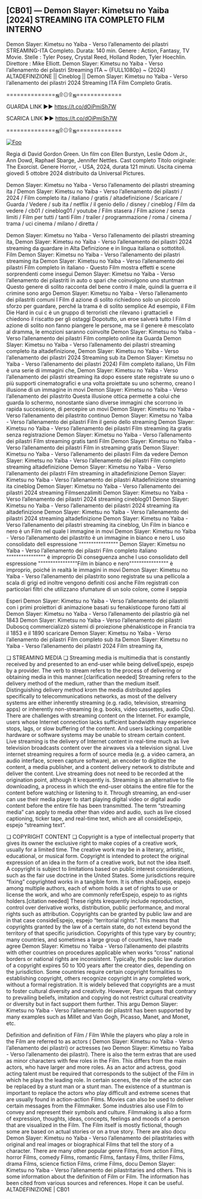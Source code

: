 ## [CB01] — Demon Slayer: Kimetsu no Yaiba [2024] STREAMING ITA COMPLETO FILM INTERNO

Demon Slayer: Kimetsu no Yaiba - Verso l’allenamento dei pilastri STREAMING-ITA Completo. Durata: 140 min. Genere : Action, Fantasy, TV Movie. Stelle : Tyler Posey, Crystal Reed, Holland Roden, Tyler Hoechlin. Direttore : Mike Elliott. Demon Slayer: Kimetsu no Yaiba - Verso l’allenamento dei pilastri Streaming ITA ~ {FULL1080p} ~ {2024} ALTADEFINIZIONE || Cineblog || Demon Slayer: Kimetsu no Yaiba - Verso l’allenamento dei pilastri 2024 Streaming ITA Film Completo Gratis.

==============ஜ۩۞۩ஜ=============

GUARDA LINK ►► https://t.co/dOiPmiSh7W

SCARICA LINK ►► https://t.co/dOiPmiSh7W

==============ஜ۩۞۩ஜ=============

<p dir="auto"><a href="https://t.co/dOiPmiSh7W" rel="nofollow"><img src="https://camo.githubusercontent.com/917e6ed5c302499242165dcc02bdbce85c075fd21b35918eb9c0b771855261b8/68747470733a2f2f7374617469632e7769787374617469632e636f6d2f6d656469612f6232343966395f61646163386637306662336634356238383639313639366337376465313866337e6d76322e676966" alt="Foo" style="max-width: 100%;"></a></p>

Regia di David Gordon Green. Un film con Ellen Burstyn, Leslie Odom Jr., Ann Dowd, Raphael Sbarge, Jennifer Nettles. Cast completo Titolo originale: The Exorcist. Genere Horror, - USA, 2024, durata 121 minuti. Uscita cinema giovedì 5 ottobre 2024 distribuito da Universal Pictures.

Demon Slayer: Kimetsu no Yaiba - Verso l’allenamento dei pilastri streaming ita / Demon Slayer: Kimetsu no Yaiba - Verso l’allenamento dei pilastri / 2024 / Film completo ita / italiano / gratis / altadefinizione / Scaricare / Guarda / Vedere / sub ita / netflix / il genio dello / disney / cineblog / Film da vedere / cb01 / cineblog01 / youtube / Film stasera / Film azione / senza limiti / Film per tutti / tanti Film / trailer / programmazione / roma / cinema / trama / uci cinema / milano / diretta /

Demon Slayer: Kimetsu no Yaiba - Verso l’allenamento dei pilastri streaming ita, Demon Slayer: Kimetsu no Yaiba - Verso l’allenamento dei pilastri 2024 streaming da guardare in Alta Definizione e in lingua italiana o sottotitoli. Film Demon Slayer: Kimetsu no Yaiba - Verso l’allenamento dei pilastri streaming ita Demon Slayer: Kimetsu no Yaiba - Verso l’allenamento dei pilastri Film completo in italiano - Questo Film mostra effetti e scene sorprendenti come insegui Demon Slayer: Kimetsu no Yaiba - Verso l’allenamento dei pilastriti in auto o spari che coinvolgono uno stuntman Questo genere di solito racconta del bene contro il male, quindi la guerra e il crimine sono argo Demon Slayer: Kimetsu no Yaiba - Verso l’allenamento dei pilastriti comuni I Film d azione di solito richiedono solo un piccolo sforzo per guardare, perché la trama è di solito semplice Ad esempio, il Film Die Hard in cui c è un gruppo di terroristi che rilevano i grattacieli e chiedono il riscatto per gli ostaggi Dopotutto, un eroe salverà tutto I Film d azione di solito non fanno piangere le persone, ma se il genere è mescolato al dramma, le emozioni saranno coinvolte Demon Slayer: Kimetsu no Yaiba - Verso l’allenamento dei pilastri Film completo online ita Guarda Demon Slayer: Kimetsu no Yaiba - Verso l’allenamento dei pilastri streaming completo ita altadefinizione, Demon Slayer: Kimetsu no Yaiba - Verso l’allenamento dei pilastri 2024 Streaming sub ita Demon Slayer: Kimetsu no Yaiba - Verso l’allenamento dei pilastri 2024) Film completo italiano, Un Film è una serie di immagini che, Demon Slayer: Kimetsu no Yaiba - Verso l’allenamento dei pilastri streaming ita dopo essere state registrate su uno o più supporti cinematografici e una volta proiettate su uno schermo, creano l illusione di un immagine in movi Demon Slayer: Kimetsu no Yaiba - Verso l’allenamento dei pilastrito Questa illusione ottica permette a colui che guarda lo schermo, nonostante siano diverse immagini che scorrono in rapida successione, di percepire un movi Demon Slayer: Kimetsu no Yaiba - Verso l’allenamento dei pilastrito continuo Demon Slayer: Kimetsu no Yaiba - Verso l’allenamento dei pilastri Film il genio dello streaming Demon Slayer: Kimetsu no Yaiba - Verso l’allenamento dei pilastri Film streaming ita gratis senza registrazione Demon Slayer: Kimetsu no Yaiba - Verso l’allenamento dei pilastri Film streaming gratis tanti Film Demon Slayer: Kimetsu no Yaiba - Verso l’allenamento dei pilastri Film in streaming gratis Demon Slayer: Kimetsu no Yaiba - Verso l’allenamento dei pilastri Film da vedere Demon Slayer: Kimetsu no Yaiba - Verso l’allenamento dei pilastri Film completo streaming altadefinizione Demon Slayer: Kimetsu no Yaiba - Verso l’allenamento dei pilastri Film streaming in altadefinizione Demon Slayer: Kimetsu no Yaiba - Verso l’allenamento dei pilastri Altadefinizione streaming ita cineblog Demon Slayer: Kimetsu no Yaiba - Verso l’allenamento dei pilastri 2024 streaming Filmsenzalimiti Demon Slayer: Kimetsu no Yaiba - Verso l’allenamento dei pilastri 2024 streaming cineblog01 Demon Slayer: Kimetsu no Yaiba - Verso l’allenamento dei pilastri 2024 streaming ita altadefinizione Demon Slayer: Kimetsu no Yaiba - Verso l’allenamento dei pilastri 2024 streaming altadefinizione Demon Slayer: Kimetsu no Yaiba - Verso l’allenamento dei pilastri streaming ita cineblog, Un Film in bianco e nero è un Film nel quale l immagine in movi Demon Slayer: Kimetsu no Yaiba - Verso l’allenamento dei pilastrito è un immagine in bianco e nero L uso consolidato dell espressione """""""""""""""" Demon Slayer: Kimetsu no Yaiba - Verso l’allenamento dei pilastri Film completo italiano """""""""""""""" è improprio Di conseguenza anche l uso consolidato dell espressione """"""""""""""""Film in bianco e nero"""""""""""""""" è improprio, poiché in realtà le immagini in movi Demon Slayer: Kimetsu no Yaiba - Verso l’allenamento dei pilastrito sono registrate su una pellicola a scala di grigi ed inoltre vengono definiti così anche Film registrati con particolari filtri che utilizzano sfumature di un solo colore, come il seppia

Esperi Demon Slayer: Kimetsu no Yaiba - Verso l’allenamento dei pilastriti con i primi proiettori di animazione basati su fenakisticope furono fatti al Demon Slayer: Kimetsu no Yaiba - Verso l’allenamento dei pilastrio già nel 1843 Demon Slayer: Kimetsu no Yaiba - Verso l’allenamento dei pilastri Duboscq commercializzò sistemi di proiezione phénakisticope in Francia tra il 1853 e il 1890 scaricare Demon Slayer: Kimetsu no Yaiba - Verso l’allenamento dei pilastri Film completo sub ita Demon Slayer: Kimetsu no Yaiba - Verso l’allenamento dei pilastri 2024 Film streaming ita,

❏ STREAMING MEDIA ❏ Streaming media is multimedia that is constantly received by and presented to an end-user while being deliveEspejo, espejo by a provider. The verb to stream refers to the process of delivering or obtaining media in this manner.[clarification needed] Streaming refers to the delivery method of the medium, rather than the medium itself. Distinguishing delivery method krom the media distributed applies specifically to telecommunications networks, as most of the delivery systems are either inherently streaming (e.g. radio, television, streaming apps) or inherently non-streaming (e.g. books, video cassettes, audio CDs). There are challenges with streaming content on the Internet. For example, users whose Internet connection lacks sufficient bandwidth may experience stops, lags, or slow buffering of the content. And users lacking compatible hardware or software systems may be unable to stream certain content. Live streaming is the delivery of Internet content in real-time much as live television broadcasts content over the airwaves via a television signal. Live internet streaming requires a form of source media (e.g. a video camera, an audio interface, screen capture software), an encoder to digitize the content, a media publisher, and a content delivery network to distribute and deliver the content. Live streaming does not need to be recorded at the origination point, although it krequently is. Streaming is an alternative to file downloading, a process in which the end-user obtains the entire file for the content before watching or listening to it. Through streaming, an end-user can use their media player to start playing digital video or digital audio content before the entire file has been transmitted. The term “streaming media” can apply to media other than video and audio, such as live closed captioning, ticker tape, and real-time text, which are all consideEspejo, espejo “streaming text”.

❏ COPYRIGHT CONTENT ❏ Copyright is a type of intellectual property that gives its owner the exclusive right to make copies of a creative work, usually for a limited time. The creative work may be in a literary, artistic, educational, or musical form. Copyright is intended to protect the original expression of an idea in the form of a creative work, but not the idea itself. A copyright is subject to limitations based on public interest considerations, such as the fair use doctrine in the United States. Some jurisdictions require “fixing” copyrighted works in a tangible form. It is often shaEspejo, espejo among multiple authors, each of whom holds a set of rights to use or license the work, and who are commonly referEspejo, espejo to as rights holders.[citation needed] These rights krequently include reproduction, control over derivative works, distribution, public performance, and moral rights such as attribution. Copyrights can be granted by public law and are in that case consideEspejo, espejo “territorial rights”. This means that copyrights granted by the law of a certain state, do not extend beyond the territory of that specific jurisdiction. Copyrights of this type vary by country; many countries, and sometimes a large group of countries, have made agree Demon Slayer: Kimetsu no Yaiba - Verso l’allenamento dei pilastrits with other countries on procedures applicable when works “cross” national borders or national rights are inconsistent. Typically, the public law duration of a copyright expires 50 to 100 years after the creator dies, depending on the jurisdiction. Some countries require certain copyright formalities to establishing copyright, others recognize copyright in any completed work, without a formal registration. It is widely believed that copyrights are a must to foster cultural diversity and creativity. However, Parc argues that contrary to prevailing beliefs, imitation and copying do not restrict cultural creativity or diversity but in fact support them further. This argu Demon Slayer: Kimetsu no Yaiba - Verso l’allenamento dei pilastrit has been supported by many examples such as Millet and Van Gogh, Picasso, Manet, and Monet, etc.

Definition and definition of Film / Film While the players who play a role in the Film are referred to as actors ( Demon Slayer: Kimetsu no Yaiba - Verso l’allenamento dei pilastri) or actresses (wo Demon Slayer: Kimetsu no Yaiba - Verso l’allenamento dei pilastri). There is also the term extras that are used as minor characters with few roles in the Film. This differs from the main actors, who have larger and more roles. As an actor and actress, good acting talent must be required that corresponds to the subject of the Film in which he plays the leading role. In certain scenes, the role of the actor can be replaced by a stunt man or a stunt man. The existence of a stuntman is important to replace the actors who play difficult and extreme scenes that are usually found in action-action Films. Movies can also be used to deliver certain messages from the Filmmaker. Some industries also use Film to convey and represent their symbols and culture. Filmmaking is also a form of expression, thoughts, ideas, concepts, feelings and moods of a person that are visualized in the Film. The Film itself is mostly fictional, though some are based on actual stories or on a true story. There are also docu Demon Slayer: Kimetsu no Yaiba - Verso l’allenamento dei pilastritaries with original and real images or biographical Films that tell the story of a character. There are many other popular genre Films, from action Films, horror Films, comedy Films, romantic Films, fantasy Films, thriller Films, drama Films, science fiction Films, crime Films, docu Demon Slayer: Kimetsu no Yaiba - Verso l’allenamento dei pilastritaries and others. This is some information about the definition of Film or Film. The information has been cited from various sources and references. Hope it can be useful. ALTADEFINIZIONE | CB01
